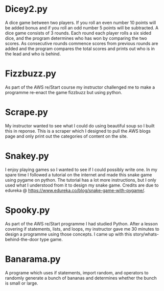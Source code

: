 # Dicey2.py

A dice game between two players.
If you roll an even number 10 points will be added bonus and if you roll an odd number 5 points will be subtracted.
A dice game consists of 3 rounds. Each round each player rolls a six sided dice, and the program determines who has won by comparing the two scores.
As consecutive rounds commence scores from previous rounds are added and the program compares the total scores and prints out who is in the lead and who is behind.

# Fizzbuzz.py

As part of the AWS re/Start course my instructor challenged me to make a programme re-enact the game fizzbuzz but using python.

# Scrape.py 

My instructor wanted to see what I could do using beautiful soup so I built this in reponse. This is a scraper which I designed to pull the AWS blogs page and only print out the categories of content on the site.

# Snakey.py

I enjoy playing games so I wanted to see if I could possibly write one. In my spare time I followed a tutorial on the internet and made this snake game using pygame on python. 
The tutorial has a lot more instructions, but I only used what I understood from it to design my snake game. 
Credits are due to edureka @ https://www.edureka.co/blog/snake-game-with-pygame/.

# Spooky.py

As part of the AWS re/Start programme I had studied Python. After a lesson covering if statements, lists, and loops, my instructor gave me 30 minutes to design a programme using those concepts. I came up with this story/whats-behind-the-door type game.

# Banarama.py 

A programe which uses if statements, import random, and operators to randomly generate a bunch of bananas and determines whether the bunch is small or large. 
